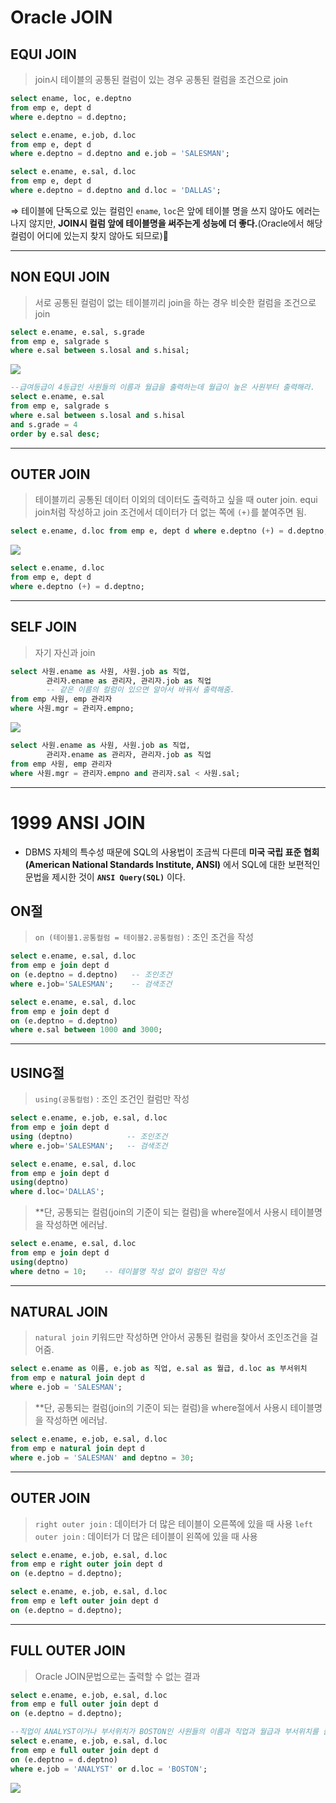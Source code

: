 # Oracle JOIN
## EQUI JOIN

> join시 테이블의 공통된 컬럼이 있는 경우 공통된 컬럼을 조건으로 join

```sql
select ename, loc, e.deptno 
from emp e, dept d
where e.deptno = d.deptno;

select e.ename, e.job, d.loc 
from emp e, dept d 
where e.deptno = d.deptno and e.job = 'SALESMAN';

select e.ename, e.sal, d.loc 
from emp e, dept d 
where e.deptno = d.deptno and d.loc = 'DALLAS'; 
```
⇒ 테이블에 단독으로 있는 컬럼인  `ename`, `loc`은 앞에 테이블 명을 쓰지 않아도 에러는 나지 않지만, **JOIN시 컬럼 앞에 테이블명을 써주는게 성능에 더 좋다.**(Oracle에서 해당 컬럼이 어디에 있는지 찾지 않아도 되므로)

---
## NON EQUI JOIN

> 서로 공통된 컬럼이 없는 테이블끼리 join을 하는 경우 비슷한 컬럼을 조건으로 join

```sql
select e.ename, e.sal, s.grade 
from emp e, salgrade s
where e.sal between s.losal and s.hisal;
```
![](4-1.png)

```sql
--급여등급이 4등급인 사원들의 이름과 월급을 출력하는데 월급이 높은 사원부터 출력해라.
select e.ename, e.sal 
from emp e, salgrade s 
where e.sal between s.losal and s.hisal
and s.grade = 4 
order by e.sal desc;
```


---
## OUTER JOIN

> 테이블끼리 공통된 데이터 이외의 데이터도 출력하고 싶을 때 outer join.
> equi join처럼 작성하고 join 조건에서 데이터가 더 없는 쪽에 `(+)`를 붙여주면 됨.

```sql
select e.ename, d.loc from emp e, dept d where e.deptno (+) = d.deptno;
```
![](4-2.png)

```sql
select e.ename, d.loc 
from emp e, dept d 
where e.deptno (+) = d.deptno;
```


---
## SELF JOIN

>자기 자신과 join

```sql
select 사원.ename as 사원, 사원.job as 직업, 
		관리자.ename as 관리자, 관리자.job as 직업 
		-- 같은 이름의 컬럼이 있으면 알아서 바꿔서 출력해줌.
from emp 사원, emp 관리자 
where 사원.mgr = 관리자.empno;
```
![](4-3.png)

```sql
select 사원.ename as 사원, 사원.job as 직업, 
		관리자.ename as 관리자, 관리자.job as 직업 
from emp 사원, emp 관리자 
where 사원.mgr = 관리자.empno and 관리자.sal < 사원.sal;
```


---
# 1999 ANSI JOIN

- DBMS 자체의 특수성 때문에 SQL의 사용법이 조금씩 다른데 **미국 국립 표준 협회(American National Standards Institute, ANSI)** 에서 SQL에 대한 보편적인 문법을 제시한 것이 **`ANSI Query(SQL)`** 이다.

## ON절

> `on (테이블1.공통컬럼 = 테이블2.공통컬럼)` : 조인 조건을 작성

```sql
select e.ename, e.sal, d.loc 
from emp e join dept d 
on (e.deptno = d.deptno)   -- 조인조건
where e.job='SALESMAN';    -- 검색조건
```

```sql
select e.ename, e.sal, d.loc 
from emp e join dept d 
on (e.deptno = d.deptno) 
where e.sal between 1000 and 3000;
```


---
## USING절

> `using(공통컬럼)` : 조인 조건인 컬럼만 작성

```sql
select e.ename, e.job, e.sal, d.loc 
from emp e join dept d
using (deptno)            -- 조인조건
where e.job='SALESMAN';   -- 검색조건
```

```sql
select e.ename, e.sal, d.loc 
from emp e join dept d 
using(deptno) 
where d.loc='DALLAS';
```

>**단, 공통되는 컬럼(join의 기준이 되는 컬럼)을 where절에서 사용시 테이블명을 작성하면 에러남.

```sql
select e.ename, e.sal, d.loc 
from emp e join dept d 
using(deptno) 
where detno = 10;    -- 테이블명 작성 없이 컬럼만 작성
```

---
## NATURAL JOIN

> `natural join` 키워드만 작성하면 안아서 공통된 컬럼을 찾아서 조인조건을 걸어줌.

```sql
select e.ename as 이름, e.job as 직업, e.sal as 월급, d.loc as 부서위치
from emp e natural join dept d
where e.job = 'SALESMAN';
```

>**단, 공통되는 컬럼(join의 기준이 되는 컬럼)을 where절에서 사용시 테이블명을 작성하면 에러남.

```sql
select e.ename, e.job, e.sal, d.loc 
from emp e natural join dept d 
where e.job = 'SALESMAN' and deptno = 30;
```


---
## OUTER JOIN

> `right outer join` : 데이터가 더 많은 테이블이 오른쪽에 있을 때 사용
> `left outer join` : 데이터가 더 많은 테이블이 왼쪽에 있을 때 사용

```sql
select e.ename, e.job, e.sal, d.loc 
from emp e right outer join dept d
on (e.deptno = d.deptno);
```

```sql
select e.ename, e.job, e.sal, d.loc 
from emp e left outer join dept d
on (e.deptno = d.deptno);
```


---
## FULL OUTER JOIN

> Oracle JOIN문법으로는 출력할 수 없는 결과

```sql
select e.ename, e.job, e.sal, d.loc 
from emp e full outer join dept d 
on (e.deptno = d.deptno);
```

```sql
--직업이 ANALYST이거나 부서위치가 BOSTON인 사원들의 이름과 직업과 월급과 부서위치를 출력하는데 full outer 조인을 사용하여 출력해라.
select e.ename, e.job, e.sal, d.loc 
from emp e full outer join dept d 
on (e.deptno = d.deptno) 
where e.job = 'ANALYST' or d.loc = 'BOSTON';
```
![](4-4.png)

